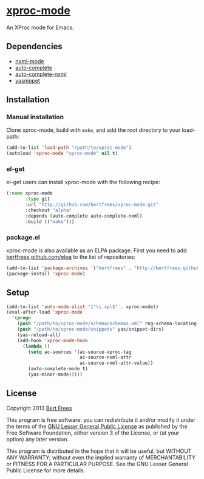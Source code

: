 [xproc-mode][]
==============
An XProc mode for Emacs.

Dependencies
------------
* [nxml-mode][]
* [auto-complete][]
* [auto-complete-nxml][]
* [yasnippet][]

Installation
------------
### Manual installation
Clone xproc-mode, build with `make`, and add the root directory to your load-path: 
```lisp
(add-to-list 'load-path "/path/to/xproc-mode")
(autoload 'xproc-mode "xproc-mode" nil t)
```

### el-get
el-get users can install xproc-mode with the following recipe:
```lisp
(:name xproc-mode
       :type git
       :url "http://github.com/bertfrees/xproc-mode.git"
       :checkout "alpha"
       :depends (auto-complete auto-complete-nxml)
       :build (("make")))
```

### package.el
xproc-mode is also available as an ELPA package. First you need to add
[bertfrees.github.com/elpa](http://bertfrees.github.com/elpa) to the list of repositories:
```lisp
(add-to-list 'package-archives '("bertfrees" . "http://bertfrees.github.com/elpa/packages/"))
(package-install 'xproc-mode)
```

Setup
-----
```lisp
(add-to-list 'auto-mode-alist '("\\.xpl$" . xproc-mode))
(eval-after-load 'xproc-mode
  '(progn
    (push "/path/to/xproc-mode/schema/schemas.xml" rng-schema-locating-files)
    (push "/path/to/xproc-mode/snippets" yas/snippet-dirs)
    (yas-reload-all)
    (add-hook 'xproc-mode-hook
      (lambda ()
        (setq ac-sources '(ac-source-xproc-tag
                           ac-source-nxml-attr
                           ac-source-nxml-attr-value))
        (auto-complete-mode t)
        (yas-minor-mode)))))
```

License
-------
Copyright 2013 [Bert Frees][bert]

This program is free software: you can redistribute it and/or modify
it under the terms of the [GNU Lesser General Public License][lgpl]
as published by the Free Software Foundation, either version 3 of
the License, or (at your option) any later version.

This program is distributed in the hope that it will be useful,
but WITHOUT ANY WARRANTY; without even the implied warranty of
MERCHANTABILITY or FITNESS FOR A PARTICULAR PURPOSE.  See the
GNU Lesser General Public License for more details.


[xproc-mode]: http://github.com/bertfrees/xproc-mode
[nxml-mode]: http://www.thaiopensource.com/nxml-mode
[auto-complete]: http://github.com/auto-complete/auto-complete
[auto-complete-nxml]: http://github.com/aki2o/auto-complete-nxml
[yasnippet]: http://github.com/capitaomorte/yasnippet
[bert]: http://github.com/bertfrees
[lgpl]: http://www.gnu.org/licenses/lgpl.html
